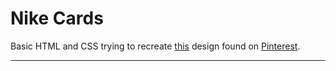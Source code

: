 # Nike Cards

Basic HTML and CSS trying to recreate [this](https://dribbble.com/shots/2518516-Nike-Promotion-Ads-Parallax-Effect) design found on [Pinterest](https://www.pinterest.nz/pin/804596289659833962/).

---
